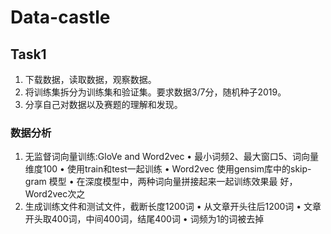 # Data-castle
## Task1

1. 下载数据，读取数据，观察数据。
2. 将训练集拆分为训练集和验证集。要求数据3/7分，随机种子2019。
3. 分享自己对数据以及赛题的理解和发现。


### 数据分析
1. 无监督词向量训练:GloVe and Word2vec
• 最小词频2、最大窗口5、词向量维度100
• 使用train和test一起训练
• Word2vec 使用gensim库中的skip-gram 模型
• 在深度模型中，两种词向量拼接起来一起训练效果最
好，Word2vec次之
2. 生成训练文件和测试文件，截断长度1200词
• 从文章开头往后1200词
• 文章开头取400词，中间400词，结尾400词 • 词频为1的词被去掉
